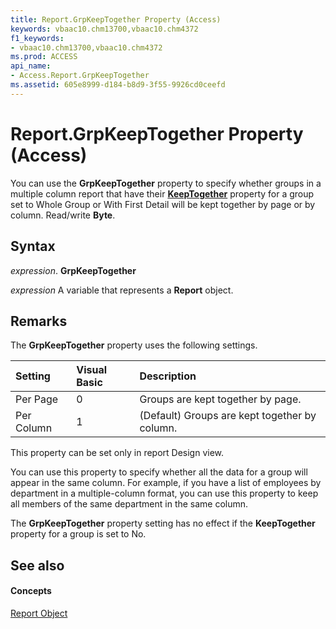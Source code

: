 ```yaml
---
title: Report.GrpKeepTogether Property (Access)
keywords: vbaac10.chm13700,vbaac10.chm4372
f1_keywords:
- vbaac10.chm13700,vbaac10.chm4372
ms.prod: ACCESS
api_name:
- Access.Report.GrpKeepTogether
ms.assetid: 605e8999-d184-b8d9-3f55-9926cd0ceefd
---
```



# Report.GrpKeepTogether Property (Access)

You can use the  **GrpKeepTogether** property to specify whether groups in a multiple column report that have their **[KeepTogether](grouplevel-keeptogether-property-access.md)** property for a group set to Whole Group or With First Detail will be kept together by page or by column. Read/write **Byte**.


## Syntax

 _expression_. **GrpKeepTogether**

 _expression_ A variable that represents a **Report** object.


## Remarks

The  **GrpKeepTogether** property uses the following settings.



|**Setting**|**Visual Basic**|**Description**|
|:-----|:-----|:-----|
|Per Page|0|Groups are kept together by page.|
|Per Column|1|(Default) Groups are kept together by column.|
This property can be set only in report Design view.

You can use this property to specify whether all the data for a group will appear in the same column. For example, if you have a list of employees by department in a multiple-column format, you can use this property to keep all members of the same department in the same column.

The  **GrpKeepTogether** property setting has no effect if the **KeepTogether** property for a group is set to No.


## See also


#### Concepts


[Report Object](report-object-access.md)

